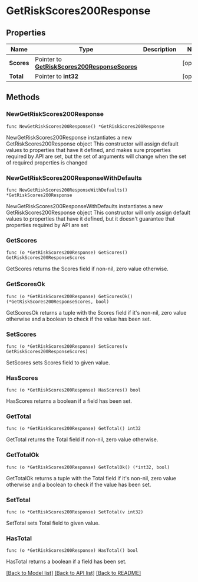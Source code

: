 # GetRiskScores200Response

## Properties

Name | Type | Description | Notes
------------ | ------------- | ------------- | -------------
**Scores** | Pointer to [**GetRiskScores200ResponseScores**](GetRiskScores200ResponseScores.md) |  | [optional] 
**Total** | Pointer to **int32** |  | [optional] 

## Methods

### NewGetRiskScores200Response

`func NewGetRiskScores200Response() *GetRiskScores200Response`

NewGetRiskScores200Response instantiates a new GetRiskScores200Response object
This constructor will assign default values to properties that have it defined,
and makes sure properties required by API are set, but the set of arguments
will change when the set of required properties is changed

### NewGetRiskScores200ResponseWithDefaults

`func NewGetRiskScores200ResponseWithDefaults() *GetRiskScores200Response`

NewGetRiskScores200ResponseWithDefaults instantiates a new GetRiskScores200Response object
This constructor will only assign default values to properties that have it defined,
but it doesn't guarantee that properties required by API are set

### GetScores

`func (o *GetRiskScores200Response) GetScores() GetRiskScores200ResponseScores`

GetScores returns the Scores field if non-nil, zero value otherwise.

### GetScoresOk

`func (o *GetRiskScores200Response) GetScoresOk() (*GetRiskScores200ResponseScores, bool)`

GetScoresOk returns a tuple with the Scores field if it's non-nil, zero value otherwise
and a boolean to check if the value has been set.

### SetScores

`func (o *GetRiskScores200Response) SetScores(v GetRiskScores200ResponseScores)`

SetScores sets Scores field to given value.

### HasScores

`func (o *GetRiskScores200Response) HasScores() bool`

HasScores returns a boolean if a field has been set.

### GetTotal

`func (o *GetRiskScores200Response) GetTotal() int32`

GetTotal returns the Total field if non-nil, zero value otherwise.

### GetTotalOk

`func (o *GetRiskScores200Response) GetTotalOk() (*int32, bool)`

GetTotalOk returns a tuple with the Total field if it's non-nil, zero value otherwise
and a boolean to check if the value has been set.

### SetTotal

`func (o *GetRiskScores200Response) SetTotal(v int32)`

SetTotal sets Total field to given value.

### HasTotal

`func (o *GetRiskScores200Response) HasTotal() bool`

HasTotal returns a boolean if a field has been set.


[[Back to Model list]](../README.md#documentation-for-models) [[Back to API list]](../README.md#documentation-for-api-endpoints) [[Back to README]](../README.md)


